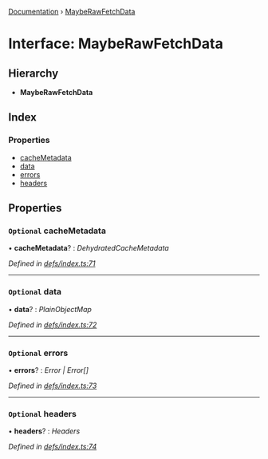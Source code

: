 [Documentation](../README.md) › [MaybeRawFetchData](mayberawfetchdata.md)

# Interface: MaybeRawFetchData

## Hierarchy

* **MaybeRawFetchData**

## Index

### Properties

* [cacheMetadata](mayberawfetchdata.md#optional-cachemetadata)
* [data](mayberawfetchdata.md#optional-data)
* [errors](mayberawfetchdata.md#optional-errors)
* [headers](mayberawfetchdata.md#optional-headers)

## Properties

### `Optional` cacheMetadata

• **cacheMetadata**? : *DehydratedCacheMetadata*

*Defined in [defs/index.ts:71](https://github.com/badbatch/graphql-box/blob/5136da1/packages/fetch-manager/src/defs/index.ts#L71)*

___

### `Optional` data

• **data**? : *PlainObjectMap*

*Defined in [defs/index.ts:72](https://github.com/badbatch/graphql-box/blob/5136da1/packages/fetch-manager/src/defs/index.ts#L72)*

___

### `Optional` errors

• **errors**? : *Error | Error[]*

*Defined in [defs/index.ts:73](https://github.com/badbatch/graphql-box/blob/5136da1/packages/fetch-manager/src/defs/index.ts#L73)*

___

### `Optional` headers

• **headers**? : *Headers*

*Defined in [defs/index.ts:74](https://github.com/badbatch/graphql-box/blob/5136da1/packages/fetch-manager/src/defs/index.ts#L74)*
